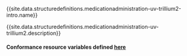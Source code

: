 {{site.data.structuredefinitions.medicationadministration-uv-trillium2-intro.name}}

{{site.data.structuredefinitions.medicationadministration-uv-trillium2.description}}

#### Conformance resource variables defined [here](http://wiki.hl7.org/index.php?title=IG_Publisher_Documentation#Jekyll)
